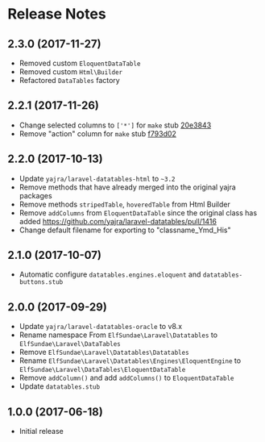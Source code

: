 # Release Notes

## 2.3.0 (2017-11-27)

- Removed custom `EloquentDataTable`
- Removed custom `Html\Builder`
- Refactored `DataTables` factory

## 2.2.1 (2017-11-26)

- Change selected columns to `['*']` for `make` stub [20e3843](https://github.com/ElfSundae/laravel-datatables/commit/20e3843cc258b182155daf5cc1267ab34ba95267)
- Remove "action" column for `make` stub [f793d02](https://github.com/ElfSundae/laravel-datatables/commit/f793d02e643f915528fcae68dc16b5dbc32c4382)

## 2.2.0 (2017-10-13)

- Update `yajra/laravel-datatables-html` to `~3.2`
- Remove methods that have already merged into the original yajra packages
- Remove methods `stripedTable`, `hoveredTable` from Html Builder
- Remove `addColumns` from `EloquentDataTable` since the original class has added https://github.com/yajra/laravel-datatables/pull/1416
- Change default filename for exporting to "classname_Ymd_His"

## 2.1.0 (2017-10-07)

- Automatic configure `datatables.engines.eloquent` and `datatables-buttons.stub`

## 2.0.0 (2017-09-29)

- Update `yajra/laravel-datatables-oracle` to v8.x
- Rename namespace From `ElfSundae\Laravel\Datatables` to `ElfSundae\Laravel\DataTables`
- Remove `ElfSundae\Laravel\Datatables\Datatables`
- Rename `ElfSundae\Laravel\Datatables\Engines\EloquentEngine` to `ElfSundae\Laravel\DataTables\EloquentDataTable`
- Remove `addColumn()` and add `addColumns()` to `EloquentDataTable`
- Update `datatables.stub`

## 1.0.0 (2017-06-18)

- Initial release
